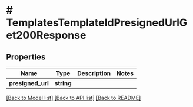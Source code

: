 # # TemplatesTemplateIdPresignedUrlGet200Response

## Properties

Name | Type | Description | Notes
------------ | ------------- | ------------- | -------------
**presigned_url** | **string** |  |

[[Back to Model list]](../../README.md#models) [[Back to API list]](../../README.md#endpoints) [[Back to README]](../../README.md)
